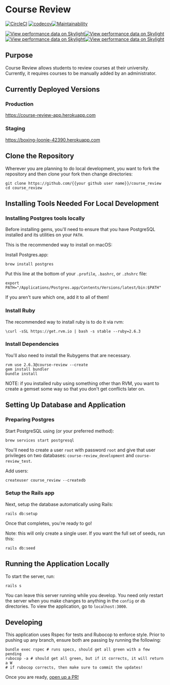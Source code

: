 # Course Review

[![CircleCI](https://circleci.com/gh/jmkoni/course_review/tree/master.svg?style=svg)](https://circleci.com/gh/jmkoni/course_review/tree/master) [![codecov](https://codecov.io/gh/jmkoni/course_review/branch/master/graph/badge.svg)](https://codecov.io/gh/jmkoni/course_review)[![Maintainability](https://api.codeclimate.com/v1/badges/9934c56b219099882c0f/maintainability)](https://codeclimate.com/github/jmkoni/course_review/maintainability)

[![View performance data on Skylight](https://badges.skylight.io/problem/tGkxmMrCXpOV.svg)](https://oss.skylight.io/app/applications/tGkxmMrCXpOV)[![View performance data on Skylight](https://badges.skylight.io/typical/tGkxmMrCXpOV.svg)](https://oss.skylight.io/app/applications/tGkxmMrCXpOV)[![View performance data on Skylight](https://badges.skylight.io/rpm/tGkxmMrCXpOV.svg)](https://oss.skylight.io/app/applications/tGkxmMrCXpOV)[![View performance data on Skylight](https://badges.skylight.io/status/tGkxmMrCXpOV.svg)](https://oss.skylight.io/app/applications/tGkxmMrCXpOV)

## Purpose
Course Review allows students to review courses at their university. Currently, it requires courses to be manually added by an administrator.

## Currently Deployed Versions

### Production
https://course-review-app.herokuapp.com

### Staging
https://boxing-loonie-42390.herokuapp.com

## Clone the Repository
Wherever you are planning to do local development, you want to fork the repository and then clone your fork then change directories:

```
git clone https://github.com/{{your github user name}}/course_review
cd course_review
```

## Installing Tools Needed For Local Development

### Installing Postgres tools locally

Before installing gems, you'll need to ensure that you have PostgreSQL
installed and its utilities on your `PATH`.

This is the recommended way to install on macOS:

Install Postgres.app:
```
brew install postgres
```
Put this line at the bottom of your `.profile`, `.bashrc`, or `.zhshrc` file:
```
export PATH="/Applications/Postgres.app/Contents/Versions/latest/bin:$PATH"
```
If you aren't sure which one, add it to all of them!

### Install Ruby

The recommended way to install ruby is to do it via rvm:
```
\curl -sSL https://get.rvm.io | bash -s stable --ruby=2.6.3
```
### Install Dependencies

You'll also need to install the Rubygems that are necessary.
```
rvm use 2.6.3@course-review --create
gem install bundler
bundle install
```
NOTE: if you installed ruby using something other than RVM, you want to create a gemset some way so that you don't get conflicts later on.

## Setting Up Database and Application

### Preparing Postgres

Start PostgreSQL using (or your preferred method):
```
brew services start postgresql
```
You'll need to create a user `root` with password `root` and give that user
privileges on two databases: `course-review_development` and `course-review_test`.

Add users:
```
createuser course_review --createdb
```
### Setup the Rails app

Next, setup the database automatically using Rails:
```
rails db:setup
```
Once that completes, you're ready to go!

Note: this will only create a single user. If you want the full set of seeds, run this:
```
rails db:seed
```
## Running the Application Locally

To start the server, run:
```
rails s
```
You can leave this server running while you develop. You need only restart the
server when you make changes to anything in the `config` or `db` directories. To view the application, go to `localhost:3000`.

## Developing

This application uses Rspec for tests and Rubocop to enforce style. Prior to pushing up any branch, ensure both are passing by running the following:
```
bundle exec rspec # runs specs, should get all green with a few pending
rubocop -a # should get all green, but if it corrects, it will return a W
# if rubocop corrects, then make sure to commit the updates!
```
Once you are ready, [open up a PR!](https://github.com/jmkoni/course_review/pulls)
